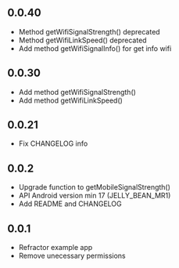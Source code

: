 ## 0.0.40

* Method getWifiSignalStrength() deprecated
* Method getWifiLinkSpeed() deprecated
* Add method getWifiSignalInfo() for get info wifi

## 0.0.30

* Add method getWifiSignalStrength()
* Add method getWifiLinkSpeed()

## 0.0.21

* Fix CHANGELOG info

## 0.0.2

* Upgrade function to getMobileSignalStrength()
* API Android version min 17 (JELLY_BEAN_MR1)
* Add README and CHANGELOG

## 0.0.1

* Refractor example app
* Remove unecessary permissions
